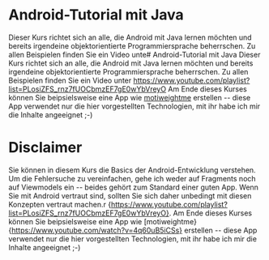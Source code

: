 # Android-Tutorial mit Java
Dieser Kurs richtet sich an alle, die Android mit Java lernen möchten und bereits irgendeine objektorientierte Programmiersprache beherrschen. Zu allen Beispielen finden Sie ein Video unte# Android-Tutorial mit Java
Dieser Kurs richtet sich an alle, die Android mit Java lernen möchten und bereits irgendeine objektorientierte Programmiersprache beherrschen. Zu allen Beispielen finden Sie ein Video unter https://www.youtube.com/playlist?list=PLosiZFS_rnz7fUOCbmzEF7gE0wYbVreyO Am Ende dieses Kurses können Sie beipsielsweise eine App wie [motiweightme](https://www.youtube.com/watch?v=4q60uB5iCSs) erstellen -- diese App verwendet nur die hier vorgestellten Technologien, mit ihr habe ich mir die Inhalte angeeignet ;-)

# Disclaimer
Sie können in diesem Kurs die Basics der Android-Entwicklung verstehen. Um die Fehlersuche zu vereinfachen, gehe ich weder auf Fragments noch auf Viewmodels ein -- beides gehört zum Standard einer guten App. Wenn Sie mit Android vertraut sind, sollten Sie sich daher unbedingt mit diesen Konzepten vertraut machen.r {https://www.youtube.com/playlist?list=PLosiZFS_rnz7fUOCbmzEF7gE0wYbVreyO}. Am Ende dieses Kurses können Sie beipsielsweise eine App wie [motiweightme}{https://www.youtube.com/watch?v=4q60uB5iCSs} erstellen -- diese App verwendet nur die hier vorgestellten Technologien, mit ihr habe ich mir die Inhalte angeeignet ;-)
